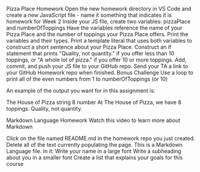 Pizza Place Homework
Open the new homework directory in VS Code and create a new JavaScript file - name it something that indicates it is homework for Week 2
Inside your JS file, create two variables: pizzaPlace and numberOfToppings
Have the variables reference the name of your Pizza Place and the number of toppings your Pizza Place offers.
Print the variables and their types.
Print a template literal that uses both variables to construct a short sentence about your Pizza Place.
Construct an if statement that prints "Quality, not quantity." if you offer less than 10 toppings, or "A whole lot of pizza." if you offer 10 or more toppings.
Add, commit, and push your JS file to your GitHub repo.
Send your TA a link to your GitHub Homework repo when finished.
Bonus Challenge
Use a loop to print all of the even numbers from 1 to numberOfToppings (or 10)

An example of the output you want for in this assignment is:

The House of Pizza string 8 number At The House of Pizza, we have 8 toppings. Quality, not quantity.

Markdown Language Homework
Watch this video to learn more about Markdown

Click on the file named README.md in the homework repo you just created.
Delete all of the text currently populating the page.
This is a Markdown Language file. In it:
Write your name in a large font
Write a subheading about you in a smaller font
Create a list that explains your goals for this course
